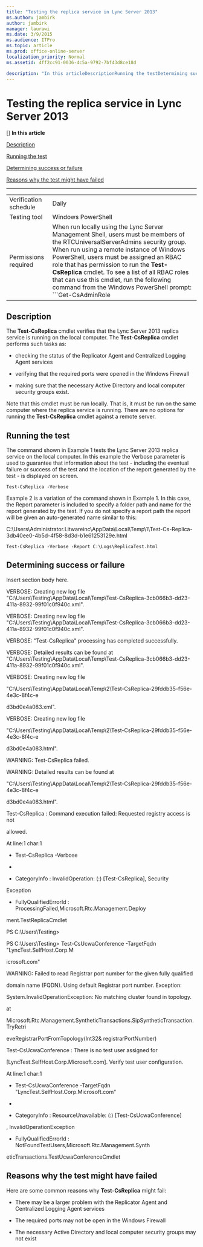 ```yaml
---
title: "Testing the replica service in Lync Server 2013"
ms.author: jambirk
author: jambirk
manager: laurawi
ms.date: 3/9/2015
ms.audience: ITPro
ms.topic: article
ms.prod: office-online-server
localization_priority: Normal
ms.assetid: 4ff2cc91-0036-4c5a-9792-7bf43d8ce18d

description: "In this articleDescriptionRunning the testDetermining success or failureReasons why the test might have failed"
---
```


# Testing the replica service in Lync Server 2013
[]
 **In this article**
  
[Description](#sectionSection0)
  
[Running the test](#sectionSection1)
  
[Determining success or failure](#sectionSection2)
  
[Reasons why the test might have failed](#sectionSection3)
  
****

|||
|:-----|:-----|
|Verification schedule  <br/> |Daily  <br/> |
|Testing tool  <br/> |Windows PowerShell  <br/> |
|Permissions required  <br/> |When run locally using the Lync Server Management Shell, users must be members of the RTCUniversalServerAdmins security group.  <br/> When run using a remote instance of Windows PowerShell, users must be assigned an RBAC role that has permission to run the **Test-CsReplica** cmdlet. To see a list of all RBAC roles that can use this cmdlet, run the following command from the Windows PowerShell prompt:  <br/> ```Get-CsAdminRole | Where-Object {$_.Cmdlets -match "Test-CsReplica"}```|
   
## Description
<a name="sectionSection0"> </a>

The **Test-CsReplica** cmdlet verifies that the Lync Server 2013 replica service is running on the local computer. The **Test-CsReplica** cmdlet performs such tasks as: 
  
- checking the status of the Replicator Agent and Centralized Logging Agent services
    
- verifying that the required ports were opened in the Windows Firewall
    
- making sure that the necessary Active Directory and local computer security groups exist.
    
Note that this cmdlet must be run locally. That is, it must be run on the same computer where the replica service is running. There are no options for running the **Test-CsReplica** cmdlet against a remote server. 
  
## Running the test
<a name="sectionSection1"> </a>

The command shown in Example 1 tests the Lync Server 2013 replica service on the local computer. In this example the Verbose parameter is used to guarantee that information about the test - including the eventual failure or success of the test and the location of the report generated by the test - is displayed on screen.
  
```
Test-CsReplica -Verbose

```

Example 2 is a variation of the command shown in Example 1. In this case, the Report parameter is included to specify a folder path and name for the report generated by the test. If you do not specify a report path the report will be given an auto-generated name similar to this: 
  
C:\Users\Administrator.Litwareinc\AppData\Local\Temp\1\Test-Cs-Replica-3db40ee0-4b5d-4f58-8d3d-b1e61253129e.html
  
```
Test-CsReplica -Verbose -Report C:\Logs\ReplicaTest.html
```

## Determining success or failure
<a name="sectionSection2"> </a>

Insert section body here.
  
VERBOSE: Creating new log file "C:\Users\Testing\AppData\Local\Temp\Test-CsReplica-3cb066b3-dd23-411a-8932-99f01c0f940c.xml".
  
VERBOSE: Creating new log file "C:\Users\Testing\AppData\Local\Temp\Test-CsReplica-3cb066b3-dd23-411a-8932-99f01c0f940c.xml".
  
VERBOSE: "Test-CsReplica" processing has completed successfully.
  
VERBOSE: Detailed results can be found at "C:\Users\Testing\AppData\Local\Temp\Test-CsReplica-3cb066b3-dd23-411a-8932-99f01c0f940c.xml".
  
VERBOSE: Creating new log file
  
"C:\Users\Testing\AppData\Local\Temp\2\Test-CsReplica-29fddb35-f56e-4e3c-8f4c-e
  
d3bd0e4a083.xml".
  
VERBOSE: Creating new log file
  
"C:\Users\Testing\AppData\Local\Temp\2\Test-CsReplica-29fddb35-f56e-4e3c-8f4c-e
  
d3bd0e4a083.html".
  
WARNING: Test-CsReplica failed.
  
WARNING: Detailed results can be found at
  
"C:\Users\Testing\AppData\Local\Temp\2\Test-CsReplica-29fddb35-f56e-4e3c-8f4c-e
  
d3bd0e4a083.html".
  
Test-CsReplica : Command execution failed: Requested registry access is not
  
allowed.
  
At line:1 char:1
  
+ Test-CsReplica -Verbose
  
+ ~~~~~~~~~~~~~~~~~~~~~~~
  
 + CategoryInfo : InvalidOperation: (:) [Test-CsReplica], Security 
  
 Exception 
  
 + FullyQualifiedErrorId : ProcessingFailed,Microsoft.Rtc.Management.Deploy 
  
 ment.TestReplicaCmdlet 
  
PS C:\Users\Testing\>
  
PS C:\Users\Testing\> Test-CsUcwaConference -TargetFqdn "LyncTest.SelfHost.Corp.M
  
icrosoft.com"
  
WARNING: Failed to read Registrar port number for the given fully qualified
  
domain name (FQDN). Using default Registrar port number. Exception:
  
System.InvalidOperationException: No matching cluster found in topology.
  
 at 
  
Microsoft.Rtc.Management.SyntheticTransactions.SipSyntheticTransaction.TryRetri
  
eveRegistrarPortFromTopology(Int32&amp; registrarPortNumber)
  
Test-CsUcwaConference : There is no test user assigned for
  
[LyncTest.SelfHost.Corp.Microsoft.com]. Verify test user configuration.
  
At line:1 char:1
  
+ Test-CsUcwaConference -TargetFqdn "LyncTest.SelfHost.Corp.Microsoft.com"
  
+ ~~~~~~~~~~~~~~~~~~~~~~~~~~~~~~~~~~~~~~~~~~~~~~~~~~~~~~~~~~~~~~~~~~~~~~~~
  
 + CategoryInfo : ResourceUnavailable: (:) [Test-CsUcwaConference] 
  
 , InvalidOperationException 
  
 + FullyQualifiedErrorId : NotFoundTestUsers,Microsoft.Rtc.Management.Synth 
  
 eticTransactions.TestUcwaConferenceCmdlet 
  
## Reasons why the test might have failed
<a name="sectionSection3"> </a>

Here are some common reasons why **Test-CsReplica** might fail: 
  
- There may be a larger problem with the Replicator Agent and Centralized Logging Agent services
    
- The required ports may not be open in the Windows Firewall
    
- The necessary Active Directory and local computer security groups may not exist
    

